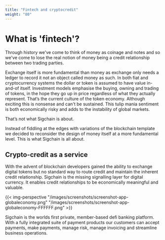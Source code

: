```yaml
---
title: "Fintech and cryptocredit"
weight: "80"
---
```


# What is 'fintech'?

Through history we've come to think of money as coinage and notes and so we've come to lose the real notion of money being a credit relationship between two trading parties.

Exchange itself is more fundamental than money as exchange only needs a ledger to record it not an object called money as such. In both fiat and cryptocurrency systems the dollar or token is assumed to have value in-and-of itself. Investment models emphasise the buying, owning and trading of tokens, in the hope they go up in price regardless of what they actually represent. That’s the current culture of the token economy. Although exciting this is nonsense and can't be sustained. This tulip mania sentiment is both economically risky and adds to the instability of global markets.

That’s not what Sigchain is about.

Instead of fiddling at the edges with variations of the blockchain template we decided to reconsider the design of money itself at a more fundamental level. This is what Sigchain is all about.

## Crypto-credit as a service

With the advent of blockchain developers gained the ability to exchange digital tokens but no standard way to route credit and maintain the inherent credit relationship. Sigchain is the missing signalling layer for digital currency. It enables credit relationships to be economically meaningful and valuable.

{{< img-perspective "/images/screenshots/screenshot-app-globaleconomy.png" "/images/screenshots/screenshot-app-globaleconomy-FFFFFF.png" >}}

Sigchain is the worlds first private, member-based defi banking platform. With a fully integrated suite of payment products our customers can accept payments, make payments, manage risk, manage invoicing and streamline business operations.
